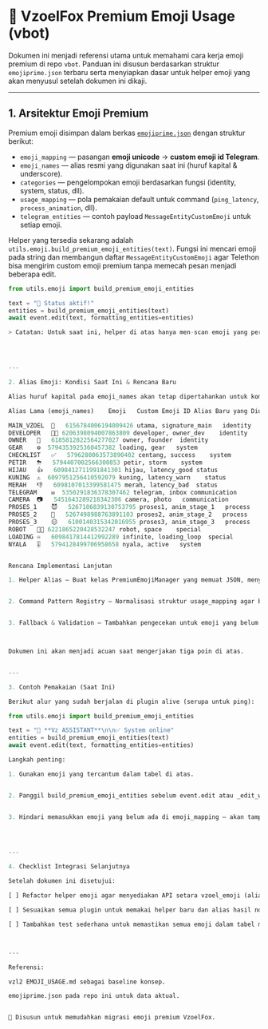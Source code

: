 # 🦊 VzoelFox Premium Emoji Usage (vbot)

Dokumen ini menjadi referensi utama untuk memahami cara kerja emoji premium di repo `vbot`. Panduan ini disusun berdasarkan struktur `emojiprime.json` terbaru serta menyiapkan dasar untuk helper emoji yang akan menyusul setelah dokumen ini dikaji.

---

## 1. Arsitektur Emoji Premium

Premium emoji disimpan dalam berkas [`emojiprime.json`](./emojiprime.json) dengan struktur berikut:

- `emoji_mapping` — pasangan **emoji unicode** → **custom emoji id Telegram**.
- `emoji_names` — alias resmi yang digunakan saat ini (huruf kapital & underscore).
- `categories` — pengelompokan emoji berdasarkan fungsi (identity, system, status, dll).
- `usage_mapping` — pola pemakaian default untuk command (`ping_latency`, `process_animation`, dll).
- `telegram_entities` — contoh payload `MessageEntityCustomEmoji` untuk setiap emoji.

Helper yang tersedia sekarang adalah `utils.emoji.build_premium_emoji_entities(text)`.
Fungsi ini mencari emoji pada string dan membangun daftar `MessageEntityCustomEmoji` agar Telethon bisa mengirim custom emoji premium tanpa memecah pesan menjadi beberapa edit.

```python
from utils.emoji import build_premium_emoji_entities

text = "🤩 Status aktif!"
entities = build_premium_emoji_entities(text)
await event.edit(text, formatting_entities=entities)

> Catatan: Untuk saat ini, helper di atas hanya men-scan emoji yang persis ada di emoji_mapping. Pastikan teks pesan menggunakan emoji yang terdaftar.




---

2. Alias Emoji: Kondisi Saat Ini & Rencana Baru

Alias huruf kapital pada emoji_names akan tetap dipertahankan untuk kompatibilitas internal. Namun, kita akan menambahkan alias snake_case agar konsisten dengan implementasi di repo vzl2. Tabel di bawah memetakan alias lama → emoji → custom id beserta alias rencana.

Alias Lama (emoji_names)	Emoji	Custom Emoji ID	Alias Baru yang Diusulkan	Kategori Utama

MAIN_VZOEL	🤩	6156784006194009426	utama, signature_main	identity
DEVELOPER	👨‍💻	6206398094007863809	developer, owner_dev	identity
OWNER	🌟	6185812822564277027	owner, founder	identity
GEAR	⚙️	5794353925360457382	loading, gear	system
CHECKLIST	✅	5796280063573890402	centang, success	system
PETIR	⛈	5794407002566300853	petir, storm	system
HIJAU	👍	6098412711991841301	hijau, latency_good	status
KUNING	⚠️	6097951256410592079	kuning, latency_warn	status
MERAH	👎	6098107013399581475	merah, latency_bad	status
TELEGRAM	✉️	5350291836378307462	telegram, inbox	communication
CAMERA	📷	5451643289218342306	camera, photo	communication
PROSES_1	😈	5267186839130753795	proses1, anim_stage_1	process
PROSES_2	🔪	5267498988763891103	proses2, anim_stage_2	process
PROSES_3	😐	6100140315342016955	proses3, anim_stage_3	process
ROBOT	👨‍🚀	6221865220428532247	robot, space	special
LOADING	♾	6098417814412992289	infinite, loading_loop	special
NYALA	🎚	5794128499706958658	nyala, active	system


Rencana Implementasi Lanjutan

1. Helper Alias — Buat kelas PremiumEmojiManager yang memuat JSON, menyediakan getemoji('utama'), get_custom_id('utama'), format_response(['utama', 'petir'], text), dan fallback emoji non-premium.


2. Command Pattern Registry — Normalisasi struktur usage_mapping agar bisa dipanggil via get_command_emojis('ping') dan get_status_emojis('success') seperti pada repo vzl2.


3. Fallback & Validation — Tambahkan pengecekan untuk emoji yang belum terdaftar agar developer cepat tahu saat ada emoji baru di teks.



Dokumen ini akan menjadi acuan saat mengerjakan tiga poin di atas.


---

3. Contoh Pemakaian (Saat Ini)

Berikut alur yang sudah berjalan di plugin alive (serupa untuk ping):

from utils.emoji import build_premium_emoji_entities

text = "🤩 **Vz ASSISTANT**\n\n✅ System online"
entities = build_premium_emoji_entities(text)
await event.edit(text, formatting_entities=entities)

Langkah penting:

1. Gunakan emoji yang tercantum dalam tabel di atas.


2. Panggil build_premium_emoji_entities sebelum event.edit atau _edit_with_premium.


3. Hindari memasukkan emoji yang belum ada di emoji_mapping — akan tampil sebagai emoji biasa tanpa premium ID.




---

4. Checklist Integrasi Selanjutnya

Setelah dokumen ini disetujui:

[ ] Refactor helper emoji agar menyediakan API setara vzoel_emoji (alias snake_case).

[ ] Sesuaikan semua plugin untuk memakai helper baru dan alias hasil normalisasi.

[ ] Tambahkan test sederhana untuk memastikan semua emoji dalam tabel memiliki custom emoji id yang valid.



---

Referensi:

vzl2 EMOJI_USAGE.md sebagai baseline konsep.

emojiprime.json pada repo ini untuk data aktual.


🦊 Disusun untuk memudahkan migrasi emoji premium VzoelFox.



